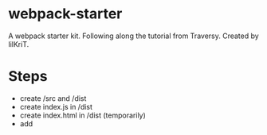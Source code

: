 # webpack-starter

A webpack starter kit. Following along the tutorial from Traversy.
Created by lilKriT.

# Steps

- create /src and /dist
- create index.js in /dist
- create index.html in /dist (temporarily)
- add <script> in the html
- `npm init -y`
- `npm i -D webpack webpack-cli`
- add a build script `build: "webpack"` (you can add --mode)
- create webpack.config.js (like in example)
- add loaders
- example, `npm i -D sass style-loader css-loader sass-loader` (only if you use sass though)
- import the css file in index.js
- install html webpack plugin `npm i -D html-webpack-plugin`
- add it to the config
- create template html file
- for caching, add `[contenthash]` to the file name
- add `"dev": "webpack serve"` script (careful, it runs files from the memory)
- install webpack-dev-server `npm i -D webpack-dev-server`
- add webpack-dev-server config in webpack.config
- add `clean: true` to output
- add source maps (good for debugging). `devtool: "source-map"` (or inline-source-map)
- optional: install babel-loader and @babel/core @babel/preset-env and add a module rule for it.
